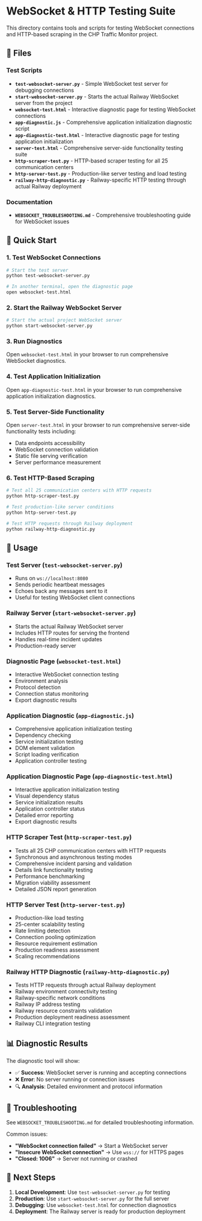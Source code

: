 # WebSocket & HTTP Testing Suite

This directory contains tools and scripts for testing WebSocket connections and HTTP-based scraping in the CHP Traffic Monitor project.

## 📁 Files

### Test Scripts
- **`test-websocket-server.py`** - Simple WebSocket test server for debugging connections
- **`start-websocket-server.py`** - Starts the actual Railway WebSocket server from the project
- **`websocket-test.html`** - Interactive diagnostic page for testing WebSocket connections
- **`app-diagnostic.js`** - Comprehensive application initialization diagnostic script
- **`app-diagnostic-test.html`** - Interactive diagnostic page for testing application initialization
- **`server-test.html`** - Comprehensive server-side functionality testing suite
- **`http-scraper-test.py`** - HTTP-based scraper testing for all 25 communication centers
- **`http-server-test.py`** - Production-like server testing and load testing
- **`railway-http-diagnostic.py`** - Railway-specific HTTP testing through actual Railway deployment

### Documentation
- **`WEBSOCKET_TROUBLESHOOTING.md`** - Comprehensive troubleshooting guide for WebSocket issues

## 🚀 Quick Start

### 1. Test WebSocket Connections
```bash
# Start the test server
python test-websocket-server.py

# In another terminal, open the diagnostic page
open websocket-test.html
```

### 2. Start the Railway WebSocket Server
```bash
# Start the actual project WebSocket server
python start-websocket-server.py
```

### 3. Run Diagnostics
Open `websocket-test.html` in your browser to run comprehensive WebSocket diagnostics.

### 4. Test Application Initialization
Open `app-diagnostic-test.html` in your browser to run comprehensive application initialization diagnostics.

### 5. Test Server-Side Functionality
Open `server-test.html` in your browser to run comprehensive server-side functionality tests including:
- Data endpoints accessibility
- WebSocket connection validation
- Static file serving verification
- Server performance measurement

### 6. Test HTTP-Based Scraping
```bash
# Test all 25 communication centers with HTTP requests
python http-scraper-test.py

# Test production-like server conditions
python http-server-test.py

# Test HTTP requests through Railway deployment
python railway-http-diagnostic.py
```

## 🔧 Usage

### Test Server (`test-websocket-server.py`)
- Runs on `ws://localhost:8080`
- Sends periodic heartbeat messages
- Echoes back any messages sent to it
- Useful for testing WebSocket client connections

### Railway Server (`start-websocket-server.py`)
- Starts the actual Railway WebSocket server
- Includes HTTP routes for serving the frontend
- Handles real-time incident updates
- Production-ready server

### Diagnostic Page (`websocket-test.html`)
- Interactive WebSocket connection testing
- Environment analysis
- Protocol detection
- Connection status monitoring
- Export diagnostic results

### Application Diagnostic (`app-diagnostic.js`)
- Comprehensive application initialization testing
- Dependency checking
- Service initialization testing
- DOM element validation
- Script loading verification
- Application controller testing

### Application Diagnostic Page (`app-diagnostic-test.html`)
- Interactive application initialization testing
- Visual dependency status
- Service initialization results
- Application controller status
- Detailed error reporting
- Export diagnostic results

### HTTP Scraper Test (`http-scraper-test.py`)
- Tests all 25 CHP communication centers with HTTP requests
- Synchronous and asynchronous testing modes
- Comprehensive incident parsing and validation
- Details link functionality testing
- Performance benchmarking
- Migration viability assessment
- Detailed JSON report generation

### HTTP Server Test (`http-server-test.py`)
- Production-like load testing
- 25-center scalability testing
- Rate limiting detection
- Connection pooling optimization
- Resource requirement estimation
- Production readiness assessment
- Scaling recommendations

### Railway HTTP Diagnostic (`railway-http-diagnostic.py`)
- Tests HTTP requests through actual Railway deployment
- Railway environment connectivity testing
- Railway-specific network conditions
- Railway IP address testing
- Railway resource constraints validation
- Production deployment readiness assessment
- Railway CLI integration testing

## 📊 Diagnostic Results

The diagnostic tool will show:
- ✅ **Success**: WebSocket server is running and accepting connections
- ❌ **Error**: No server running or connection issues
- 🔍 **Analysis**: Detailed environment and protocol information

## 🚨 Troubleshooting

See `WEBSOCKET_TROUBLESHOOTING.md` for detailed troubleshooting information.

Common issues:
- **"WebSocket connection failed"** → Start a WebSocket server
- **"Insecure WebSocket connection"** → Use `wss://` for HTTPS pages
- **"Closed: 1006"** → Server not running or crashed

## 🎯 Next Steps

1. **Local Development**: Use `test-websocket-server.py` for testing
2. **Production**: Use `start-websocket-server.py` for the full server
3. **Debugging**: Use `websocket-test.html` for connection diagnostics
4. **Deployment**: The Railway server is ready for production deployment
